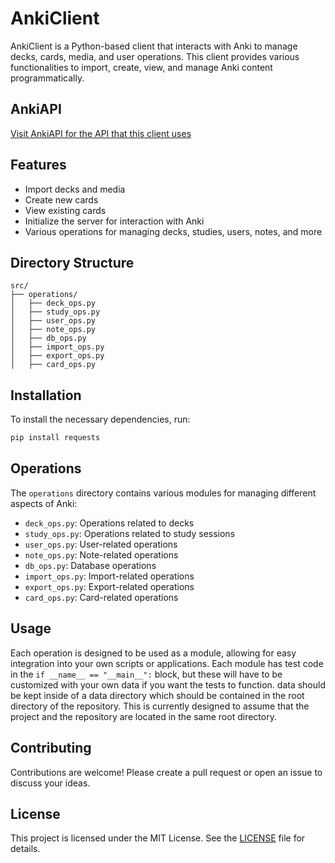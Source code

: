# AnkiClient

AnkiClient is a Python-based client that interacts with Anki to manage decks, cards, media, and user operations. This client provides various functionalities to import, create, view, and manage Anki content programmatically.

## AnkiAPI
[Visit AnkiAPI for the API that this client uses](https://github.com/ChaseKolozsy/AnkiAPI)

## Features

- Import decks and media
- Create new cards
- View existing cards
- Initialize the server for interaction with Anki
- Various operations for managing decks, studies, users, notes, and more

## Directory Structure

```
src/
├── operations/
│   ├── deck_ops.py
│   ├── study_ops.py
│   ├── user_ops.py
│   ├── note_ops.py
│   ├── db_ops.py
│   ├── import_ops.py
│   ├── export_ops.py
│   ├── card_ops.py
```

## Installation

To install the necessary dependencies, run:

```sh
pip install requests 
```

## Operations

The `operations` directory contains various modules for managing different aspects of Anki:

- `deck_ops.py`: Operations related to decks
- `study_ops.py`: Operations related to study sessions
- `user_ops.py`: User-related operations
- `note_ops.py`: Note-related operations
- `db_ops.py`: Database operations
- `import_ops.py`: Import-related operations
- `export_ops.py`: Export-related operations
- `card_ops.py`: Card-related operations

## Usage

Each operation is designed to be used as a module, allowing for easy integration into your own scripts or applications.
Each module has test code in the `if __name__ == "__main__":` block, but these will have to be customized with your own data if you want the tests to function. data should be kept inside of a data directory which should be contained in the root directory of the repository. This is currently designed to assume that the project and the repository are located in the same root directory. 

## Contributing

Contributions are welcome! Please create a pull request or open an issue to discuss your ideas.

## License

This project is licensed under the MIT License. See the [LICENSE](LICENSE) file for details.
